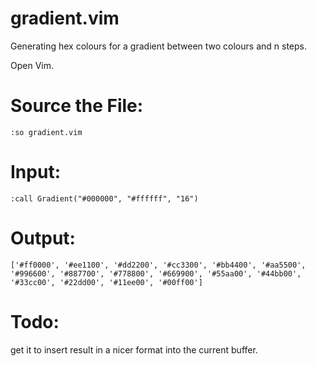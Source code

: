 # gradient.vim
Generating hex colours for a gradient between two colours and n steps.

Open Vim.

# Source the File:

```:so gradient.vim```

# Input:

```:call Gradient("#000000", "#ffffff", "16")```

# Output:

```['#ff0000', '#ee1100', '#dd2200', '#cc3300', '#bb4400', '#aa5500', '#996600', '#887700', '#778800', '#669900', '#55aa00', '#44bb00', '#33cc00', '#22dd00', '#11ee00', '#00ff00']```

# Todo: 

get it to insert result in a nicer format into the current buffer.
